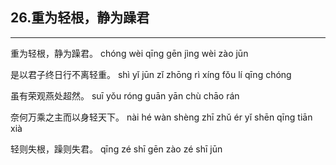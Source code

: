 ## 26.重为轻根，静为躁君
---


<ruby><rbc><rb> 重为轻根，静为躁君。 </rb></rbc>
  <rtc><rt>chóng wèi qīng gēn jìng wèi zào jūn</rt></rtc>
</ruby>

<ruby><rbc><rb> 是以君子终日行不离轻重。 </rb></rbc>
  <rtc><rt>shì yǐ jūn zǐ zhōng rì xíng fǒu lí qīng chóng</rt></rtc>
</ruby>

<ruby><rbc><rb> 虽有荣观燕处超然。 </rb></rbc>
  <rtc><rt>suī yǒu róng guān yān chù chāo rán</rt></rtc>
</ruby>

<ruby><rbc><rb> 奈何万乘之主而以身轻天下。 </rb></rbc>
  <rtc><rt>nài hé wàn shèng zhī zhǔ ér yǐ shēn qīng tiān xià</rt></rtc>
</ruby>

<ruby><rbc><rb> 轻则失根，躁则失君。 </rb></rbc>
  <rtc><rt>qīng zé shī gēn zào zé shī jūn</rt></rtc>
</ruby>

<ruby><rbc><rb>  </rb></rbc>
  <rtc><rt></rt></rtc>
</ruby>

